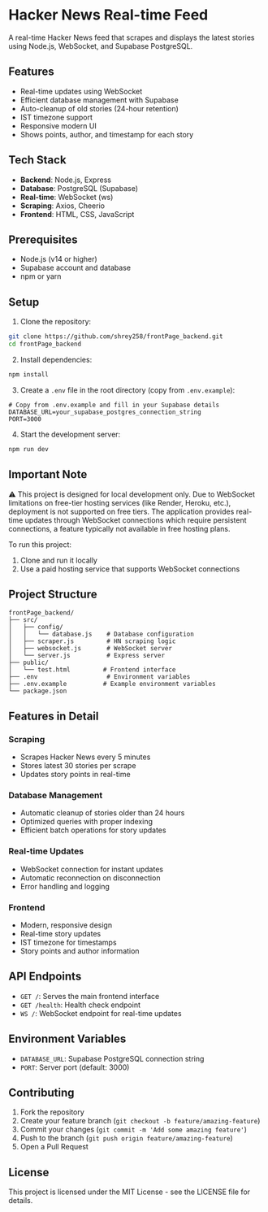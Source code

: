 # Hacker News Real-time Feed

A real-time Hacker News feed that scrapes and displays the latest stories using Node.js, WebSocket, and Supabase PostgreSQL.

## Features

- Real-time updates using WebSocket
- Efficient database management with Supabase
- Auto-cleanup of old stories (24-hour retention)
- IST timezone support
- Responsive modern UI
- Shows points, author, and timestamp for each story

## Tech Stack

- **Backend**: Node.js, Express
- **Database**: PostgreSQL (Supabase)
- **Real-time**: WebSocket (ws)
- **Scraping**: Axios, Cheerio
- **Frontend**: HTML, CSS, JavaScript

## Prerequisites

- Node.js (v14 or higher)
- Supabase account and database
- npm or yarn

## Setup

1. Clone the repository:
```bash
git clone https://github.com/shrey258/frontPage_backend.git
cd frontPage_backend
```

2. Install dependencies:
```bash
npm install
```

3. Create a `.env` file in the root directory (copy from `.env.example`):
```env
# Copy from .env.example and fill in your Supabase details
DATABASE_URL=your_supabase_postgres_connection_string
PORT=3000
```

4. Start the development server:
```bash
npm run dev
```

## Important Note

⚠️ This project is designed for local development only. Due to WebSocket limitations on free-tier hosting services (like Render, Heroku, etc.), deployment is not supported on free tiers. The application provides real-time updates through WebSocket connections which require persistent connections, a feature typically not available in free hosting plans.

To run this project:
1. Clone and run it locally
2. Use a paid hosting service that supports WebSocket connections

## Project Structure

```
frontPage_backend/
├── src/
│   ├── config/
│   │   └── database.js    # Database configuration
│   ├── scraper.js         # HN scraping logic
│   ├── websocket.js       # WebSocket server
│   └── server.js          # Express server
├── public/
│   └── test.html         # Frontend interface
├── .env                   # Environment variables
├── .env.example          # Example environment variables
└── package.json
```

## Features in Detail

### Scraping
- Scrapes Hacker News every 5 minutes
- Stores latest 30 stories per scrape
- Updates story points in real-time

### Database Management
- Automatic cleanup of stories older than 24 hours
- Optimized queries with proper indexing
- Efficient batch operations for story updates

### Real-time Updates
- WebSocket connection for instant updates
- Automatic reconnection on disconnection
- Error handling and logging

### Frontend
- Modern, responsive design
- Real-time story updates
- IST timezone for timestamps
- Story points and author information

## API Endpoints

- `GET /`: Serves the main frontend interface
- `GET /health`: Health check endpoint
- `WS /`: WebSocket endpoint for real-time updates

## Environment Variables

- `DATABASE_URL`: Supabase PostgreSQL connection string
- `PORT`: Server port (default: 3000)

## Contributing

1. Fork the repository
2. Create your feature branch (`git checkout -b feature/amazing-feature`)
3. Commit your changes (`git commit -m 'Add some amazing feature'`)
4. Push to the branch (`git push origin feature/amazing-feature`)
5. Open a Pull Request

## License

This project is licensed under the MIT License - see the LICENSE file for details.
